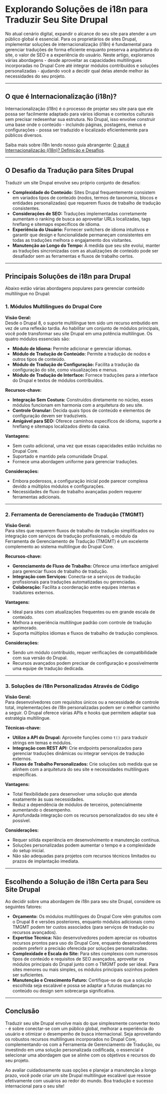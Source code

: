 # Explorando Soluções de i18n para Traduzir Seu Site Drupal

No atual cenário digital, expandir o alcance do seu site para atender a um público global é essencial. Para os proprietários de sites Drupal, implementar soluções de internacionalização (i18n) é fundamental para gerenciar traduções de forma eficiente enquanto preserva a arquitetura do site, o valor de SEO e a experiência do usuário. Neste artigo, exploramos várias abordagens - desde aproveitar as capacidades multilíngues incorporadas no Drupal Core até integrar módulos contribuídos e soluções personalizadas - ajudando você a decidir qual delas atende melhor às necessidades do seu projeto.

---

## O que é Internacionalização (i18n)?

Internacionalização (i18n) é o processo de projetar seu site para que ele possa ser facilmente adaptado para vários idiomas e contextos culturais sem precisar redesenhar sua estrutura. No Drupal, isso envolve construir uma base onde o conteúdo - incluindo páginas, postagens, menus e configurações - possa ser traduzido e localizado eficientemente para públicos diversos.

Saiba mais sobre i18n lendo nosso guia abrangente: [O que é Internacionalização (i18n)? Definição e Desafios](https://github.com/aymericzip/intlayer/blob/main/docs/pt/what_is_internationalization.md).

---

## O Desafio da Tradução para Sites Drupal

Traduzir um site Drupal envolve seu próprio conjunto de desafios:

- **Complexidade do Conteúdo:** Sites Drupal frequentemente consistem em variados tipos de conteúdo (nodos, termos de taxonomia, blocos e entidades personalizadas) que requerem fluxos de trabalho de tradução consistentes.
- **Considerações de SEO:** Traduções implementadas corretamente aumentam o ranking de busca ao aproveitar URLs localizadas, tags hreflang e sitemaps específicos de idioma.
- **Experiência do Usuário:** Fornecer switchers de idioma intuitivos e garantir que design e funcionalidade permaneçam consistentes em todas as traduções melhora o engajamento dos visitantes.
- **Manutenção ao Longo do Tempo:** À medida que seu site evolui, manter as traduções sincronizadas com as atualizações de conteúdo pode ser desafiador sem as ferramentas e fluxos de trabalho certos.

---

## Principais Soluções de i18n para Drupal

Abaixo estão várias abordagens populares para gerenciar conteúdo multilíngue no Drupal:

### 1. Módulos Multilingues do Drupal Core

**Visão Geral:**  
Desde o Drupal 8, o suporte multilíngue tem sido um recurso embutido em vez de uma reflexão tardia. Ao habilitar um conjunto de módulos principais, você pode transformar seu site Drupal em uma potência multilíngue. Os quatro módulos essenciais são:

- **Módulo de Idioma:** Permite adicionar e gerenciar idiomas.
- **Módulo de Tradução de Conteúdo:** Permite a tradução de nodos e outros tipos de conteúdo.
- **Módulo de Tradução de Configuração:** Facilita a tradução da configuração do site, como visualizações e menus.
- **Módulo de Tradução de Interface:** Fornece traduções para a interface do Drupal e textos de módulos contribuídos.

**Recursos-chave:**

- **Integração Sem Costura:** Construídos diretamente no núcleo, esses módulos funcionam em harmonia com a arquitetura do seu site.
- **Controle Granular:** Decida quais tipos de conteúdo e elementos de configuração devem ser traduzíveis.
- **Amigável para SEO:** Oferece caminhos específicos de idioma, suporte a hreflang e sitemaps localizados direto da caixa.

**Vantagens:**

- Sem custo adicional, uma vez que essas capacidades estão incluídas no Drupal Core.
- Suportado e mantido pela comunidade Drupal.
- Fornece uma abordagem uniforme para gerenciar traduções.

**Considerações:**

- Embora poderosos, a configuração inicial pode parecer complexa devido a múltiplos módulos e configurações.
- Necessidades de fluxo de trabalho avançadas podem requerer ferramentas adicionais.

---

### 2. Ferramenta de Gerenciamento de Tradução (TMGMT)

**Visão Geral:**  
Para sites que requerem fluxos de trabalho de tradução simplificados ou integração com serviços de tradução profissionais, o módulo da Ferramenta de Gerenciamento de Tradução (TMGMT) é um excelente complemento ao sistema multilíngue do Drupal Core.

**Recursos-chave:**

- **Gerenciamento de Fluxo de Trabalho:** Oferece uma interface amigável para gerenciar fluxos de trabalho de tradução.
- **Integração com Serviços:** Conecta-se a serviços de tradução profissionais para traduções automatizadas ou gerenciadas.
- **Colaboração:** Facilita a coordenação entre equipes internas e tradutores externos.

**Vantagens:**

- Ideal para sites com atualizações frequentes ou em grande escala de conteúdo.
- Melhora a experiência multilíngue padrão com controle de tradução aprimorado.
- Suporta múltiplos idiomas e fluxos de trabalho de tradução complexos.

**Considerações:**

- Sendo um módulo contribuído, requer verificações de compatibilidade com sua versão do Drupal.
- Recursos avançados podem precisar de configuração e possivelmente uma equipe de tradução dedicada.

---

### 3. Soluções de i18n Personalizadas Através de Código

**Visão Geral:**  
Para desenvolvedores com requisitos únicos ou a necessidade de controle total, implementações de i18n personalizadas podem ser o melhor caminho a seguir. O Drupal oferece várias APIs e hooks que permitem adaptar sua estratégia multilíngue.

**Técnicas-chave:**

- **Utilize a API do Drupal:** Aproveite funções como `t()` para traduzir strings em temas e módulos.
- **Integração com REST API:** Crie endpoints personalizados para gerenciar traduções dinâmicas ou integrar serviços de tradução externos.
- **Fluxos de Trabalho Personalizados:** Crie soluções sob medida que se alinhem com a arquitetura do seu site e necessidades multilíngues específicas.

**Vantagens:**

- Total flexibilidade para desenvolver uma solução que atenda exatamente às suas necessidades.
- Reduz a dependência de módulos de terceiros, potencialmente aumentando o desempenho.
- Aprofundada integração com os recursos personalizados do seu site é possível.

**Considerações:**

- Requer sólida experiência em desenvolvimento e manutenção contínua.
- Soluções personalizadas podem aumentar o tempo e a complexidade do setup inicial.
- Não são adequadas para projetos com recursos técnicos limitados ou prazos de implantação imediata.

---

## Escolhendo a Solução de i18n Certa para Seu Site Drupal

Ao decidir sobre uma abordagem de i18n para seu site Drupal, considere os seguintes fatores:

- **Orçamento:** Os módulos multilíngues do Drupal Core vêm gratuitos com o Drupal 8 e versões posteriores, enquanto módulos adicionais como TMGMT podem ter custos associados (para serviços de tradução ou recursos avançados).
- **Expertise Técnica:** Não desenvolvedores podem apreciar os robustos recursos prontos para uso do Drupal Core, enquanto desenvolvedores podem preferir a precisão oferecida por soluções personalizadas.
- **Complexidade e Escala do Site:** Para sites complexos com numerosos tipos de conteúdo e requisitos de SEO avançados, aproveitar os módulos principais do Drupal junto com o TMGMT pode ser ideal. Para sites menores ou mais simples, os módulos principais sozinhos podem ser suficientes.
- **Manutenção e Crescimento Futuro:** Certifique-se de que a solução escolhida seja escalável e possa se adaptar a futuras mudanças no conteúdo ou design sem sobrecarga significativa.

---

## Conclusão

Traduzir seu site Drupal envolve mais do que simplesmente converter texto - é sobre conectar-se com um público global, melhorar a experiência do usuário e otimizar o desempenho de busca internacional. Seja aproveitando os robustos recursos multilíngues incorporados no Drupal Core, complementando-os com a Ferramenta de Gerenciamento de Tradução, ou investindo em uma solução personalizada codificada, o essencial é selecionar uma abordagem que se alinhe com os objetivos e recursos do seu projeto.

Ao avaliar cuidadosamente suas opções e planejar a manutenção a longo prazo, você pode criar um site Drupal multilíngue escalável que ressoe efetivamente com usuários ao redor do mundo. Boa tradução e sucesso internacional para o seu site!
